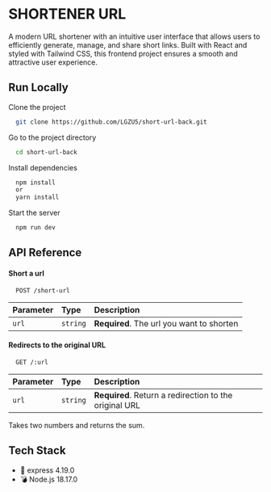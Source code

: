
# SHORTENER URL

A modern URL shortener with an intuitive user interface that allows users to efficiently generate, manage, and share short links. Built with React and styled with Tailwind CSS, this frontend project ensures a smooth and attractive user experience.


## Run Locally

Clone the project

```bash
  git clone https://github.com/LGZU5/short-url-back.git
```

Go to the project directory

```bash
  cd short-url-back
```

Install dependencies

```bash
  npm install
  or
  yarn install
```

Start the server

```bash
  npm run dev
```


## API Reference

#### Short a url

```http
  POST /short-url
```

| Parameter | Type     | Description                |
| :-------- | :------- | :------------------------- |
| `url` | `string` | **Required**. The url you want to shorten  |

#### Redirects to the original URL

```http
  GET /:url
```

| Parameter | Type     | Description                       |
| :-------- | :------- | :-------------------------------- |
| `url`      | `string` | **Required**. Return a redirection to the original URL |


Takes two numbers and returns the sum.

## Tech Stack

- 🚀 express 4.19.0
- 💣 Node.js 18.17.0

